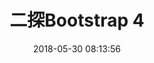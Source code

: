 ---
title: 二探Bootstrap 4
date: 2018-05-30 08:13:56
categories:
- 課堂學習
tags:
- CSS
- Bootstrap 4
thumbnail: 
---